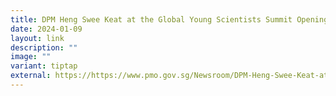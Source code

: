 ```yaml
---
title: DPM Heng Swee Keat at the Global Young Scientists Summit Opening Ceremony 2024
date: 2024-01-09
layout: link
description: ""
image: ""
variant: tiptap
external: https://https://www.pmo.gov.sg/Newsroom/DPM-Heng-Swee-Keat-at-the-Global-Young-Scientists-Summit-Opening-Ceremony-2024
---
```

